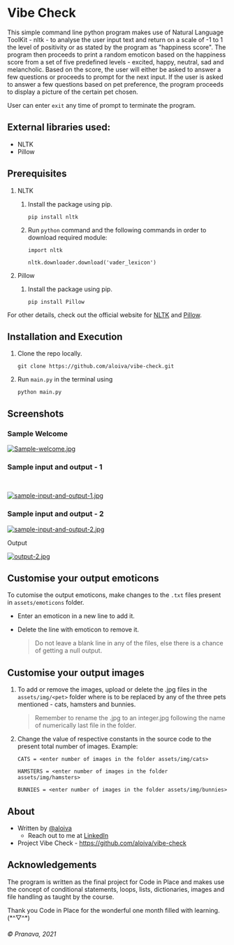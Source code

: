 # Vibe Check

This simple command line python program makes use of Natural Language ToolKit - nltk - to analyse the user input text and return on a scale of -1 to 1 the level of positivity or as stated by the program as "happiness score". The program then proceeds to print a random emoticon based on the happiness score from a set of five predefined levels - excited, happy, neutral, sad and melancholic. Based on the score, the user will either be asked to answer a few questions or proceeds to prompt for the next input. If the user is asked to answer a few questions based on pet preference, the program proceeds to display a picture of the certain pet chosen. 

User can enter `exit` any time of prompt to terminate the program.


## External libraries used:
- NLTK
- Pillow



## Prerequisites
1. NLTK
   1.  Install the package using pip.
   
       ```
       pip install nltk
       ```
   2.  Run `python` command and the following commands in order to download required module:
   
       ```
       import nltk
       ```
       ```
       nltk.downloader.download('vader_lexicon')
       ```
2. Pillow
   1. Install the package using pip.
   
      ```
      pip install Pillow
      ```
      

For other details, check out the official website for [NLTK](https://www.nltk.org/index.html) and [Pillow](https://pillow.readthedocs.io/en/stable/installation.html).



## Installation and Execution
   1. Clone the repo locally.
      
      ```
      git clone https://github.com/aloiva/vibe-check.git
      ```
   2. Run `main.py` in the terminal using
   
      ```
      python main.py
      ```

## Screenshots

### Sample Welcome

[![Sample-welcome.jpg](https://i.postimg.cc/htgN14Nv/Sample-welcome.jpg)](https://postimg.cc/CzPvF0hp)

### Sample input and output - 1
<br>

[![sample-input-and-output-1.jpg](https://i.postimg.cc/8PgYTPp4/sample-input-1.jpg)](https://postimg.cc/5jpg3JFQ)

### Sample input and output - 2

[![sample-input-and-output-2.jpg](https://i.postimg.cc/66Y6FSLM/sample-input-2.jpg)](https://postimg.cc/K43yM0WT)

Output

[![output-2.jpg](https://i.postimg.cc/ZYg29xTT/output-2.jpg)](https://postimg.cc/s1YwqSQ8)

## Customise your output emoticons

To cutomise the output emoticons, make changes to the `.txt` files present in `assets/emoticons` folder.

- Enter an emoticon in a new line to add it.
- Delete the line with emoticon to remove it.

   > Do not leave a blank line in any of the files, else there is a chance of getting a null output.

## Customise your output images

1. To add or remove the images, upload or delete the .jpg files in the `assets/img/<pet>` folder where <pet> is to be replaced by any of the three pets mentioned - cats, hamsters and bunnies.
   > Remember to rename the .jpg to an integer.jpg following the name of numerically last file in the folder.
2. Change the value of respective constants in the source code to the present total number of images.
      Example:
      
      ```
      CATS = <enter number of images in the folder assets/img/cats>
      ```
      ```
      HAMSTERS = <enter number of images in the folder assets/img/hamsters>
      ```
      ```
      BUNNIES = <enter number of images in the folder assets/img/bunnies>
      ```
## About
- Written by [@aloiva](https://github.com/aloiva)
  - Reach out to me at [LinkedIn](https://www.linkedin.com/in/pranavavedagnya/)
- Project Vibe Check - https://github.com/aloiva/vibe-check

## Acknowledgements
The program is written as the final project for Code in Place and makes use the concept of conditional statements, loops, lists, dictionaries, images and file handling as taught by the course.
   
Thank you Code in Place for the wonderful one month filled with learning. (\*^▽^\*)

###### © Pranava, 2021
